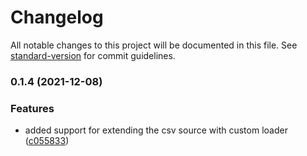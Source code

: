 # Changelog

All notable changes to this project will be documented in this file. See [standard-version](https://github.com/conventional-changelog/standard-version) for commit guidelines.

### 0.1.4 (2021-12-08)


### Features

* added support for extending the csv source with custom loader ([c055833](https://github.com/OpenHPS/openhps-csv/commit/c0558336d3022dd29dab545c2594b96e38fb4fdc))
